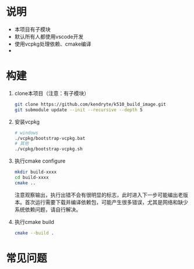 # 说明
* 本项目有子模块
* 默认所有人都使用vscode开发
* 使用vcpkg处理依赖、cmake编译
* 

# 构建
1. clone本项目（注意：有子模块）    
	```bash
	git clone https://github.com/kendryte/k510_build_image.git
	git submodule update --init --recursive --depth 5
	```
	
1. 安装vcpkg    
	```bash
	# windows
	./vcpkg/bootstrap-vcpkg.bat
	# 其他
	./vcpkg/bootstrap-vcpkg.sh
	```

1. 执行cmake configure
	```bash
	mkdir build-xxxx
	cd build-xxxx
	cmake ..
	```
	注意观察输出，执行出错不会有很明显的标志，此时进入下一步可能编出老版本。首次运行需要下载并编译依赖包，可能产生很多错误，尤其是网络和缺少系统依赖问题，请自行解决。


1. 执行cmake build
	```bash
	cmake --build .

# 常见问题

